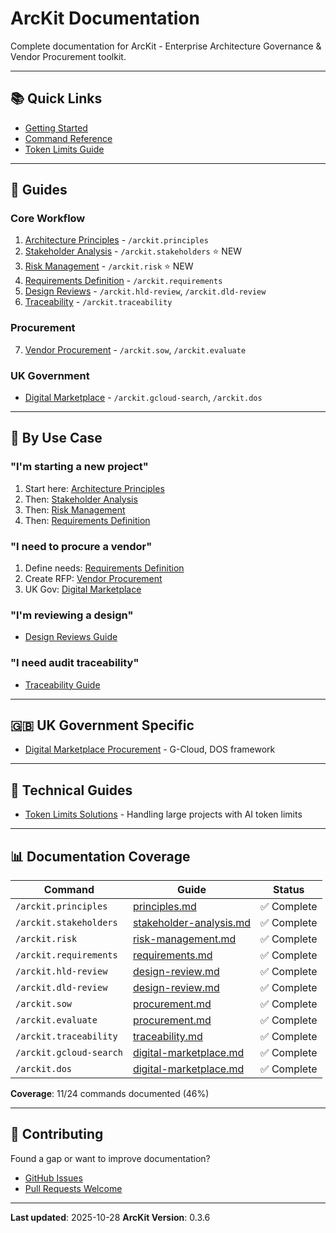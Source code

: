# ArcKit Documentation

Complete documentation for ArcKit - Enterprise Architecture Governance & Vendor Procurement toolkit.

---

## 📚 Quick Links

- [Getting Started](../README.md#getting-started)
- [Command Reference](../.claude/COMMANDS.md)
- [Token Limits Guide](TOKEN-LIMITS.md)

---

## 📖 Guides

### Core Workflow
1. [Architecture Principles](guides/principles.md) - `/arckit.principles`
2. [Stakeholder Analysis](guides/stakeholder-analysis.md) - `/arckit.stakeholders` ⭐ NEW
3. [Risk Management](guides/risk-management.md) - `/arckit.risk` ⭐ NEW
4. [Requirements Definition](guides/requirements.md) - `/arckit.requirements`
5. [Design Reviews](guides/design-review.md) - `/arckit.hld-review`, `/arckit.dld-review`
6. [Traceability](guides/traceability.md) - `/arckit.traceability`

### Procurement
7. [Vendor Procurement](guides/procurement.md) - `/arckit.sow`, `/arckit.evaluate`

### UK Government
- [Digital Marketplace](uk-government/digital-marketplace.md) - `/arckit.gcloud-search`, `/arckit.dos`

---

## 🎯 By Use Case

### "I'm starting a new project"
1. Start here: [Architecture Principles](guides/principles.md)
2. Then: [Stakeholder Analysis](guides/stakeholder-analysis.md)
3. Then: [Risk Management](guides/risk-management.md)
4. Then: [Requirements Definition](guides/requirements.md)

### "I need to procure a vendor"
1. Define needs: [Requirements Definition](guides/requirements.md)
2. Create RFP: [Vendor Procurement](guides/procurement.md)
3. UK Gov: [Digital Marketplace](uk-government/digital-marketplace.md)

### "I'm reviewing a design"
- [Design Reviews Guide](guides/design-review.md)

### "I need audit traceability"
- [Traceability Guide](guides/traceability.md)

---

## 🇬🇧 UK Government Specific

- [Digital Marketplace Procurement](uk-government/digital-marketplace.md) - G-Cloud, DOS framework

---

## 🔧 Technical Guides

- [Token Limits Solutions](TOKEN-LIMITS.md) - Handling large projects with AI token limits

---

## 📊 Documentation Coverage

| Command | Guide | Status |
|---------|-------|--------|
| `/arckit.principles` | [principles.md](guides/principles.md) | ✅ Complete |
| `/arckit.stakeholders` | [stakeholder-analysis.md](guides/stakeholder-analysis.md) | ✅ Complete |
| `/arckit.risk` | [risk-management.md](guides/risk-management.md) | ✅ Complete |
| `/arckit.requirements` | [requirements.md](guides/requirements.md) | ✅ Complete |
| `/arckit.hld-review` | [design-review.md](guides/design-review.md) | ✅ Complete |
| `/arckit.dld-review` | [design-review.md](guides/design-review.md) | ✅ Complete |
| `/arckit.sow` | [procurement.md](guides/procurement.md) | ✅ Complete |
| `/arckit.evaluate` | [procurement.md](guides/procurement.md) | ✅ Complete |
| `/arckit.traceability` | [traceability.md](guides/traceability.md) | ✅ Complete |
| `/arckit.gcloud-search` | [digital-marketplace.md](uk-government/digital-marketplace.md) | ✅ Complete |
| `/arckit.dos` | [digital-marketplace.md](uk-government/digital-marketplace.md) | ✅ Complete |

**Coverage**: 11/24 commands documented (46%)

---

## 🤝 Contributing

Found a gap or want to improve documentation?
- [GitHub Issues](https://github.com/tractorjuice/arc-kit/issues)
- [Pull Requests Welcome](https://github.com/tractorjuice/arc-kit/pulls)

---

**Last updated**: 2025-10-28
**ArcKit Version**: 0.3.6
